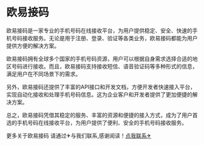 # 欧易接码

欧易接码是一家专业的手机号码在线接收平台，为用户提供稳定、安全、快速的手机号码接收服务。无论是用于注册、登录、验证等各类业务，欧易接码都能为用户提供方便的解决方案。

欧易接码拥有全球多个国家的手机号码资源，用户可以根据自身需求选择合适的地区号码进行接收。而且，欧易接码支持接收短信、语音验证码等多种形式的信息，满足用户在不同场景下的需求。

另外，欧易接码还提供了丰富的API接口和开发文档，方便开发者快速接入平台，实现自动化接收和处理手机号码信息。这为企业客户和开发者提供了更加便捷的解决方案。

总之，欧易接码凭借其稳定的服务、丰富的资源和便捷的接入方式，成为了用户首选的手机号码在线接收平台，为用户提供了便利、安全的手机号码接收服务。

更多关于欧易接码 请通过✈与我们联系,感谢阅读！[点我联系✈](https://data.G208.com)